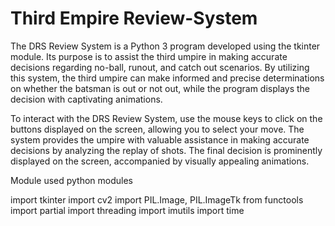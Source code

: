 # Third Empire Review-System
The DRS Review System is a Python 3 program developed using the tkinter module. Its purpose is to assist the third umpire in making accurate decisions regarding no-ball, runout, and catch out scenarios. By utilizing this system, the third umpire can make informed and precise determinations on whether the batsman is out or not out, while the program displays the decision with captivating animations.

To interact with the DRS Review System, use the mouse keys to click on the buttons displayed on the screen, allowing you to select your move. The system provides the umpire with valuable assistance in making accurate decisions by analyzing the replay of shots. The final decision is prominently displayed on the screen, accompanied by visually appealing animations.

Module used
python modules

import tkinter
import cv2
import PIL.Image, PIL.ImageTk
from functools import partial
import threading
import imutils
import time
